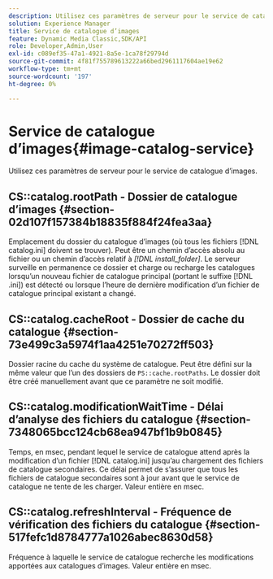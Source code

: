 ```yaml
---
description: Utilisez ces paramètres de serveur pour le service de catalogue d’images.
solution: Experience Manager
title: Service de catalogue d’images
feature: Dynamic Media Classic,SDK/API
role: Developer,Admin,User
exl-id: c089ef35-47a1-4921-8a5e-1ca78f29794d
source-git-commit: 4f81f755789613222a66bed2961117604ae19e62
workflow-type: tm+mt
source-wordcount: '197'
ht-degree: 0%

---
```


# Service de catalogue d’images{#image-catalog-service}

Utilisez ces paramètres de serveur pour le service de catalogue d’images.

## CS::catalog.rootPath - Dossier de catalogue d’images {#section-02d107f157384b18835f884f24fea3aa}

Emplacement du dossier du catalogue d’images (où tous les fichiers [!DNL catalog.ini] doivent se trouver). Peut être un chemin d’accès absolu au fichier ou un chemin d’accès relatif à *[!DNL install_folder]*. Le serveur surveille en permanence ce dossier et charge ou recharge les catalogues lorsqu’un nouveau fichier de catalogue principal (portant le suffixe [!DNL .ini]) est détecté ou lorsque l’heure de dernière modification d’un fichier de catalogue principal existant a changé.

## CS::catalog.cacheRoot - Dossier de cache du catalogue {#section-73e499c3a5974f1aa4251e70272ff503}

Dossier racine du cache du système de catalogue. Peut être défini sur la même valeur que l’un des dossiers de `PS::cache.rootPaths`. Le dossier doit être créé manuellement avant que ce paramètre ne soit modifié.

## CS::catalog.modificationWaitTime - Délai d’analyse des fichiers du catalogue {#section-7348065bcc124cb68ea947bf1b9b0845}

Temps, en msec, pendant lequel le service de catalogue attend après la modification d’un fichier [!DNL catalog.ini] jusqu’au chargement des fichiers de catalogue secondaires. Ce délai permet de s’assurer que tous les fichiers de catalogue secondaires sont à jour avant que le service de catalogue ne tente de les charger. Valeur entière en msec.

## CS::catalog.refreshInterval - Fréquence de vérification des fichiers du catalogue {#section-517fefc1d8784777a1026abec8630d58}

Fréquence à laquelle le service de catalogue recherche les modifications apportées aux catalogues d’images. Valeur entière en msec.
